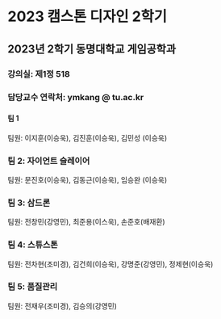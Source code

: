 # 2023 캠스톤 디자인 2학기

## 2023년 2학기 동명대학교 게임공학과 

### 강의실: 제1정 518
### 담당교수 연락처: ymkang @ tu.ac.kr

#### 팀 1

팀원: 이지훈(이승욱), 김진훈(이승욱), 김민성 (이승욱)

### 팀 2: 자이언트 슬레이어

팀원: 문진호(이승욱), 김동근(이승욱), 임승완 (이승욱)

### 팀 3: 삼드론

팀원: 전창민(강영민), 최준용(이스욱), 손준호(배재환)

### 팀 4: 스튜스톤

팀원: 전차현(조미경), 김건희(이승욱), 강명준(강영민), 정제현(이승욱)

### 팀 5: 품질관리

팀원: 전재우(조미경), 김승의(강영민)






